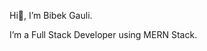 Hi👋, I’m Bibek Gauli.

I’m a Full Stack Developer using MERN Stack.



<!---
bibekg01/bibekg01 is a ✨ special ✨ repository because its `README.md` (this file) appears on your GitHub profile.
You can click the Preview link to take a look at your changes.
--->
